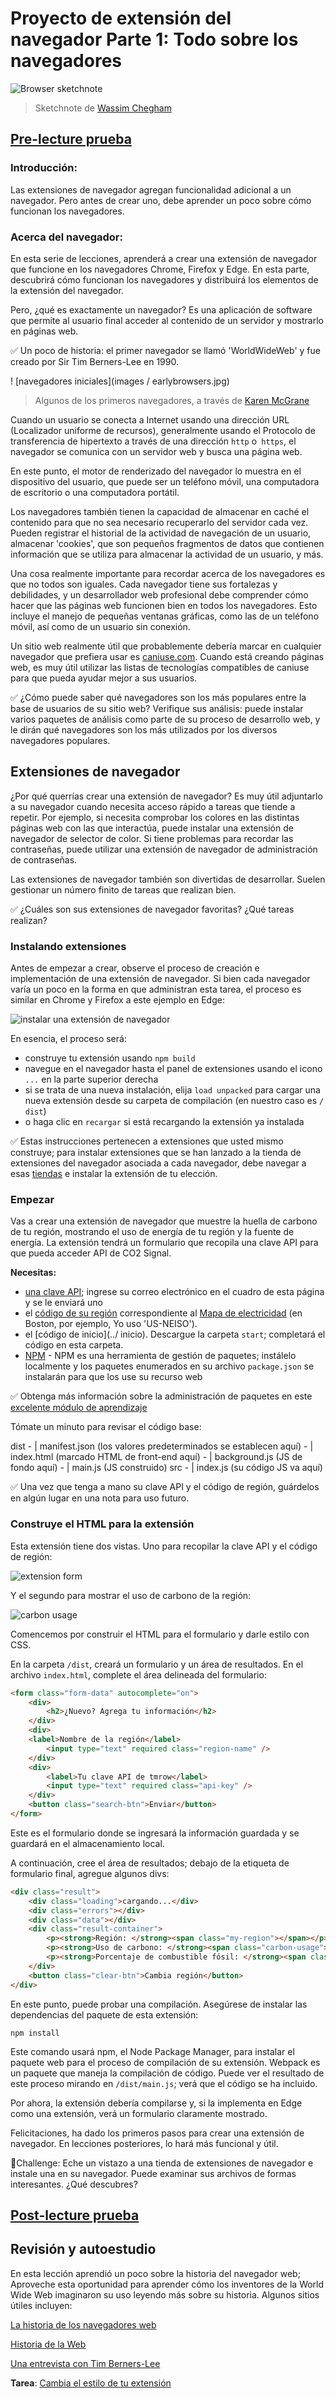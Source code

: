 # Proyecto de extensión del navegador Parte 1: Todo sobre los navegadores

![Browser sketchnote](images/sketchnote.jpg)
> Sketchnote de [Wassim Chegham](https://dev.to/wassimchegham/ever-wondered-what-happens-when-you-type-in-a-url-in-an-address-bar-in-a-browser-3dob)

## [Pre-lecture prueba](.github/pre-lecture-quiz.md)

### Introducción:

Las extensiones de navegador agregan funcionalidad adicional a un navegador. Pero antes de crear uno, debe aprender un poco sobre cómo funcionan los navegadores.

### Acerca del navegador:

En esta serie de lecciones, aprenderá a crear una extensión de navegador que funcione en los navegadores Chrome, Firefox y Edge. En esta parte, descubrirá cómo funcionan los navegadores y distribuirá los elementos de la extensión del navegador.

Pero, ¿qué es exactamente un navegador? Es una aplicación de software que permite al usuario final acceder al contenido de un servidor y mostrarlo en páginas web.

✅ Un poco de historia: el primer navegador se llamó 'WorldWideWeb' y fue creado por Sir Tim Berners-Lee en 1990.

! [navegadores iniciales](images / earlybrowsers.jpg)
> Algunos de los primeros navegadores, a través de [Karen McGrane](https://www.slideshare.net/KMcGrane/week-4-ixd-history-personal-computing)

Cuando un usuario se conecta a Internet usando una dirección URL (Localizador uniforme de recursos), generalmente usando el Protocolo de transferencia de hipertexto a través de una dirección `http` o` https`, el navegador se comunica con un servidor web y busca una página web.

En este punto, el motor de renderizado del navegador lo muestra en el dispositivo del usuario, que puede ser un teléfono móvil, una computadora de escritorio o una computadora portátil.

Los navegadores también tienen la capacidad de almacenar en caché el contenido para que no sea necesario recuperarlo del servidor cada vez. Pueden registrar el historial de la actividad de navegación de un usuario, almacenar 'cookies', que son pequeños fragmentos de datos que contienen información que se utiliza para almacenar la actividad de un usuario, y más.

Una cosa realmente importante para recordar acerca de los navegadores es que no todos son iguales. Cada navegador tiene sus fortalezas y debilidades, y un desarrollador web profesional debe comprender cómo hacer que las páginas web funcionen bien en todos los navegadores. Esto incluye el manejo de pequeñas ventanas gráficas, como las de un teléfono móvil, así como de un usuario sin conexión.

Un sitio web realmente útil que probablemente debería marcar en cualquier navegador que prefiera usar es [caniuse.com](https://www.caniuse.com). Cuando está creando páginas web, es muy útil utilizar las listas de tecnologías compatibles de caniuse para que pueda ayudar mejor a sus usuarios.

✅ ¿Cómo puede saber qué navegadores son los más populares entre la base de usuarios de su sitio web? Verifique sus análisis: puede instalar varios paquetes de análisis como parte de su proceso de desarrollo web, y le dirán qué navegadores son los más utilizados por los diversos navegadores populares.

## Extensiones de navegador

¿Por qué querrías crear una extensión de navegador? Es muy útil adjuntarlo a su navegador cuando necesita acceso rápido a tareas que tiende a repetir. Por ejemplo, si necesita comprobar los colores en las distintas páginas web con las que interactúa, puede instalar una extensión de navegador de selector de color. Si tiene problemas para recordar las contraseñas, puede utilizar una extensión de navegador de administración de contraseñas.

Las extensiones de navegador también son divertidas de desarrollar. Suelen gestionar un número finito de tareas que realizan bien.

✅ ¿Cuáles son sus extensiones de navegador favoritas? ¿Qué tareas realizan?

### Instalando extensiones

Antes de empezar a crear, observe el proceso de creación e implementación de una extensión de navegador. Si bien cada navegador varía un poco en la forma en que administran esta tarea, el proceso es similar en Chrome y Firefox a este ejemplo en Edge:

![instalar una extensión de navegador](images/install-on-edge.png)

En esencia, el proceso será:

- construye tu extensión usando `npm build`
- navegue en el navegador hasta el panel de extensiones usando el icono `...` en la parte superior derecha
- si se trata de una nueva instalación, elija `load unpacked` para cargar una nueva extensión desde su carpeta de compilación (en nuestro caso es `/ dist`)
- o haga clic en `recargar` si está recargando la extensión ya instalada

✅ Estas instrucciones pertenecen a extensiones que usted mismo construye; para instalar extensiones que se han lanzado a la tienda de extensiones del navegador asociada a cada navegador, debe navegar a esas [tiendas](https://microsoftedge.microsoft.com/addons/Microsoft-Edge-Extensions-Home) e instalar la extensión de tu elección.


### Empezar

Vas a crear una extensión de navegador que muestre la huella de carbono de tu región, mostrando el uso de energía de tu región y la fuente de energía. La extensión tendrá un formulario que recopila una clave API para que pueda acceder
API de CO2 Signal.

**Necesitas:**

- [una clave API](https://www.co2signal.com/); ingrese su correo electrónico en el cuadro de esta página y se le enviará uno
- el [código de su región](http://api.electricitymap.org/v3/zones) correspondiente al [Mapa de electricidad](https://www.electricitymap.org/map) (en Boston, por ejemplo, Yo uso 'US-NEISO').
- el [código de inicio](../ inicio). Descargue la carpeta `start`; completará el código en esta carpeta.
- [NPM](https://www.npmjs.com) - NPM es una herramienta de gestión de paquetes; instálelo localmente y los paquetes enumerados en su archivo `package.json` se instalarán para que los use su recurso web

✅ Obtenga más información sobre la administración de paquetes en este [excelente módulo de aprendizaje](https://docs.microsoft.com/en-us/learn/modules/create-nodejs-project-dependencies/)

Tómate un minuto para revisar el código base:

dist
     - | manifest.json (los valores predeterminados se establecen aquí)
     - | index.html (marcado HTML de front-end aquí)
     - | background.js (JS de fondo aquí)
     - | main.js (JS construido)
src
     - | index.js (su código JS va aquí)

✅ Una vez que tenga a mano su clave API y el código de región, guárdelos en algún lugar en una nota para uso futuro.

### Construye el HTML para la extensión

Esta extensión tiene dos vistas. Uno para recopilar la clave API y el código de región:

![extension form](1.png)

Y el segundo para mostrar el uso de carbono de la región:

![carbon usage](2.png)

Comencemos por construir el HTML para el formulario y darle estilo con CSS.

En la carpeta `/dist`, creará un formulario y un área de resultados. En el archivo `index.html`, complete el área delineada del formulario:


```HTML
<form class="form-data" autocomplete="on">
	<div>
		<h2>¿Nuevo? Agrega tu información</h2>
	</div>
	<div>
	<label>Nombre de la región</label>
		<input type="text" required class="region-name" />
	</div>
	<div>
		<label>Tu clave API de tmrow</label>
		<input type="text" required class="api-key" />
	</div>
	<button class="search-btn">Enviar</button>
</form>	
```
Este es el formulario donde se ingresará la información guardada y se guardará en el almacenamiento local.

A continuación, cree el área de resultados; debajo de la etiqueta de formulario final, agregue algunos divs:

```HTML
<div class="result">
	<div class="loading">cargando...</div>
	<div class="errors"></div>
	<div class="data"></div>
	<div class="result-container">
		<p><strong>Región: </strong><span class="my-region"></span></p>
		<p><strong>Uso de carbono: </strong><span class="carbon-usage"></span></p>
		<p><strong>Porcentaje de combustible fósil: </strong><span class="fossil-fuel"></span></p>
	</div>
	<button class="clear-btn">Cambia región</button>
</div>
```
En este punto, puede probar una compilación. Asegúrese de instalar las dependencias del paquete de esta extensión:

```
npm install
```

Este comando usará npm, el Node Package Manager, para instalar el paquete web para el proceso de compilación de su extensión. Webpack es un paquete que maneja la compilación de código. Puede ver el resultado de este proceso mirando en `/dist/main.js`; verá que el código se ha incluido.

Por ahora, la extensión debería compilarse y, si la implementa en Edge como una extensión, verá un formulario claramente mostrado.

Felicitaciones, ha dado los primeros pasos para crear una extensión de navegador. En lecciones posteriores, lo hará más funcional y útil.

🚀Challenge: Eche un vistazo a una tienda de extensiones de navegador e instale una en su navegador. Puede examinar sus archivos de formas interesantes. ¿Qué descubres?


## [Post-lecture prueba](.github/post-lecture-quiz.md)

## Revisión y autoestudio

En esta lección aprendió un poco sobre la historia del navegador web; Aproveche esta oportunidad para aprender cómo los inventores de la World Wide Web imaginaron su uso leyendo más sobre su historia. Algunos sitios útiles incluyen:

[La historia de los navegadores web](https://www.mozilla.org/en-US/firefox/browsers/browser-history/)

[Historia de la Web](https://webfoundation.org/about/vision/history-of-the-web/)

[Una entrevista con Tim Berners-Lee](https://www.theguardian.com/technology/2019/mar/12/tim-berners-lee-on-30-years-of-the-web-if-we-sueñe-un-poco-podemos-conseguir-la-web-que-queremos)

**Tarea**: [Cambia el estilo de tu extensión](assignment.md)

